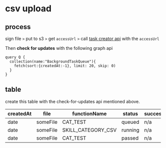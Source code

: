 # csv upload

## process

sign file `>` put to s3 `>` get `accessUrl` `>` call [task creator api](https://devapi-miwago.cubettech.in/docs/#/bj/post_bj) with the `accessUrl` 

Then **check for updates** with the following graph api

```
query Q {
  collection(name:"BackgroundTaskQueue"){
    fetch(sort:{createdAt:-1}, limit: 20, skip: 0)
  }
}
```

## table

create this table with the check-for-updates api mentioned above.

| createdAt | file     | functionName       | status  | successLog | errLog | taskId     |
| --------- | -------- | ------------------ | ------- | ---------- | ------ | ---------- |
| date      | someFile | CAT_TEST           | queued  | n/a        | n/a    | fa35da5453 |
| date      | someFile | SKILL_CATEGORY_CSV | running | n/a        | n/a    | fa35da5453 |
| date      | someFile | CAT_TEST           | passed  | n/a        | n/a    | fa35da5453 |


